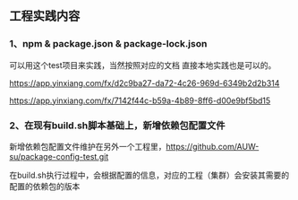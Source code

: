 ## 工程实践内容

### 1、npm & package.json & package-lock.json

可以用这个test项目来实践，当然按照对应的文档 直接本地实践也是可以的。

https://app.yinxiang.com/fx/d2c9ba27-da72-4c26-969d-6349b2d2b314

https://app.yinxiang.com/fx/7142f44c-b59a-4b89-8ff6-d00e9bf5bd15

### 2、在现有build.sh脚本基础上，新增依赖包配置文件

新增依赖包配置文件维护在另外一个工程里，https://github.com/AUW-su/package-config-test.git

在build.sh执行过程中，会根据配置的信息，对应的工程（集群）会安装其需要的配置的依赖包的版本